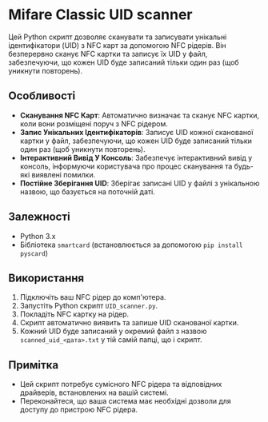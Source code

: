 # Mifare Classic UID scanner

Цей Python скрипт дозволяє сканувати та записувати унікальні ідентифікатори (UID) з NFC карт за допомогою NFC рідерів. Він безперервно сканує NFC картки та записує їх UID у файл, забезпечуючи, що кожен UID буде записаний тільки один раз (щоб уникнути повторень).

## Особливості

- **Сканування NFC Карт**: Автоматично визначає та сканує NFC картки, коли вони розміщені поруч з NFC рідером.
- **Запис Унікальних Ідентифікаторів**: Записує UID кожної сканованої картки у файл, забезпечуючи, що кожен UID буде записаний тільки один раз (щоб уникнути повторень).
- **Інтерактивний Вивід У Консоль**: Забезпечує інтерактивний вивід у консоль, інформуючи користувача про процес сканування та будь-які виявлені помилки.
- **Постійне Зберігання UID**: Зберігає записані UID у файлі з унікальною назвою, що базується на поточній даті.

## Залежності

- Python 3.x
- Бібліотека `smartcard` (встановлюється за допомогою `pip install pyscard`)

## Використання

1. Підключіть ваш NFC рідер до комп'ютера.
2. Запустіть Python скрипт `UID_scanner.py`.
3. Покладіть NFC картку на рідер.
4. Скрипт автоматично виявить та запише UID сканованої картки.
5. Кожний UID буде записаний у окремий файл з назвою `scanned_uid_<дата>.txt` у тій самій папці, що і скрипт.

## Примітка

- Цей скрипт потребує сумісного NFC рідера та відповідних драйверів, встановлених на вашій системі.
- Переконайтеся, що ваша система має необхідні дозволи для доступу до пристрою NFC рідера.
